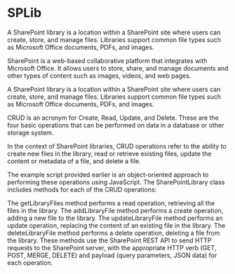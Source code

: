 # SPLib
A SharePoint library is a location within a SharePoint site where users can create, store, and manage files. Libraries support common file types such as Microsoft Office documents, PDFs, and images.

SharePoint is a web-based collaborative platform that integrates with Microsoft Office. It allows users to store, share, and manage documents and other types of content such as images, videos, and web pages.

A SharePoint library is a location within a SharePoint site where users can create, store, and manage files. Libraries support common file types such as Microsoft Office documents, PDFs, and images.

CRUD is an acronym for Create, Read, Update, and Delete. These are the four basic operations that can be performed on data in a database or other storage system.

In the context of SharePoint libraries, CRUD operations refer to the ability to create new files in the library, read or retrieve existing files, update the content or metadata of a file, and delete a file.

The example script provided earlier is an object-oriented approach to performing these operations using JavaScript. The SharePointLibrary class includes methods for each of the CRUD operations:

The getLibraryFiles method performs a read operation, retrieving all the files in the library.
The addLibraryFile method performs a create operation, adding a new file to the library.
The updateLibraryFile method performs an update operation, replacing the content of an existing file in the library.
The deleteLibraryFile method performs a delete operation, deleting a file from the library.
These methods use the SharePoint REST API to send HTTP requests to the SharePoint server, with the appropriate HTTP verb (GET, POST, MERGE, DELETE) and payload (query parameters, JSON data) for each operation.



